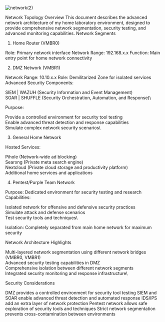 
![network(2)](https://github.com/user-attachments/assets/ac096ca7-5db9-47ac-92f8-ce58a97f8c44)

Network Topology Overview
This document describes the advanced network architecture of my home laboratory environment, designed to provide comprehensive network segmentation, security testing, and advanced monitoring capabilities.
Network Segments
1. Home Router (VMBR0)

Role: Primary network interface
Network Range: 192.168.x.x
Function: Main entry point for home network connectivity

2. DMZ Network (VMBR1)

Network Range: 10.10.x.x
Role: Demilitarized Zone for isolated services
Advanced Security Components:

SIEM | WAZUH (Security Information and Event Management)\
SOAR | SHUFFLE (Security Orchestration, Automation, and Response)\


Purpose:

Provide a controlled environment for security tool testing\
Enable advanced threat detection and response capabilities\
Simulate complex network security scenarios\


3. General Home Network

Hosted Services:

Pihole (Network-wide ad blocking)\
Searxng (Private meta search engine)\
Nextcloud (Private cloud storage and productivity platform)\
Additional home services and applications


4. Pentest/Purple Team Network

Purpose: Dedicated environment for security testing and research\
Capabilities:

Isolated network for offensive and defensive security practices\
Simulate attack and defense scenarios\
Test security tools and techniques\


Isolation: Completely separated from main home network for maximum security

Network Architecture Highlights

Multi-layered network segmentation using different network bridges (VMBR0, VMBR1)\
Advanced security testing capabilities in DMZ\
Comprehensive isolation between different network segments\
Integrated security monitoring and response infrastructure\

Security Considerations

DMZ provides a controlled environment for security tool testing
SIEM and SOAR enable advanced threat detection and automated response
IDS/IPS add an extra layer of network protection
Pentest network allows safe exploration of security tools and techniques
Strict network segmentation prevents cross-contamination between environments
